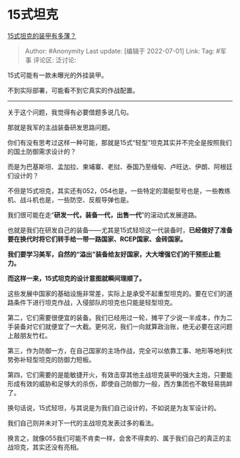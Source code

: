 # 15式坦克
[15式坦克的装甲有多薄？](https://www.zhihu.com/question/535017302/answer/2554232105)

> Author: #Anonymity
> Last update: [编辑于 2022-07-01]
> Link:
> Tag: #军事 
> 评论区:
> 泛讨论:

15式可能有一款未曝光的外挂装甲。

不到实际部署，可能看不到它真实的作战配置。

---

关于这个问题，我觉得有必要借题多说几句。

那就是我军的主战装备研发思路问题。

你们有没有思考过这样一种可能，那就是15式“轻型”坦克其实并不完全是按照我们的国土防御需求设计的？

而是为巴基斯坦、孟加拉、柬埔寨、老挝、泰国乃至缅甸、卢旺达、伊朗、阿根廷们设计的？

不但是15式坦克，其实还有052，054也是，一些特定的潜艇型号也是，一些教练机、战斗机也是，一些防空、反舰导弹也是。

我们很可能在走“**研发一代，装备一代，出售一代**”的滚动式发展道路。

也就是我们在研发自己的装备——尤其是15式轻坦这一代装备时，**已经做好了准备要在换代时将它们转手给一带一路国家、RCEP国家、金砖国家。**

**我们要学习美军，自然的“溢出”装备给友好国家，大大增强它们的干预拒止能力。**

**而这样一来，15式坦克的设计意图就瞬间理顺了。**

这些发展中国家的基础设施非常差，实际上是承受不起重型坦克的。要在它们的道路条件下进行坦克作战，入侵部队的坦克也只能是轻型坦克。

第二，它们需要很便宜的装备。我们已经用过一轮，摊平了少说一半成本，作为二手装备对它们就便宜了一大截。更何况，我们一向就算政治账，绝无必要在这问题上敲朋友竹杠。

第三，作为防御一方，在自己国家的主场作战，完全可以依靠工事、地形等地利优势弥补轻型坦克的防御力短板。

第四，它们需要的是能敏捷开火，有效击穿其他主战坦克装甲的强大主炮，只要能形成有效的威胁和足够大的杀伤，即使自己防御力一般，西方集团也不敢轻易挑衅了。

换句话说，15式轻坦，与其说是为我们自己设计的，不如说是为友军设计的。

我们自己则并未对下一代的主战坦克发表过多的看法。

换言之，就像055我们可能不肯卖一样，会舍不得卖的、属于我们自己的真正的主战坦克，其实还没有亮相。
